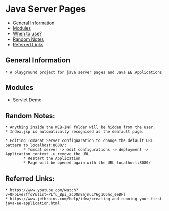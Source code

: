 # Java Server Pages

* [General Information](#general-information)
* [Modules](#modules)
* [When to use?](#when-to-use?)
* [Random Notes](#random-notes)
* [Referred Links](#referred-links)
  

## General Information
```
* A playground project for java server pages and Java EE Applications
```

## Modules
* Servlet Demo

## Random Notes:

    * Anything inside the WEB-INF folder will be hidden from the user. 
    * Index.jsp is automatically recognised as the deafault page. 
    
```
* Editing Tomacat Server configuaration to change the default URL pattern to localhost:8080/:
        * Tomcat server -> edit configurations -> deployment -> Application context -> remove the URL
        * Restart the Application
        * Page will be opened again with the URL localhost:8080/
```
## Referred Links:

    * https://www.youtube.com/watch?v=0FpLve7ffoY&list=PLfu_Bpi_zcDOn8ajnuLY6g1C6hc_eeDFl
    * https://www.jetbrains.com/help/idea/creating-and-running-your-first-java-ee-application.html
